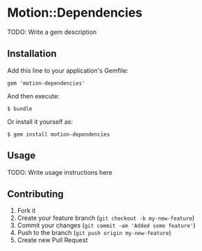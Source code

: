# Motion::Dependencies

TODO: Write a gem description

## Installation

Add this line to your application's Gemfile:

    gem 'motion-dependencies'

And then execute:

    $ bundle

Or install it yourself as:

    $ gem install motion-dependencies

## Usage

TODO: Write usage instructions here

## Contributing

1. Fork it
2. Create your feature branch (`git checkout -b my-new-feature`)
3. Commit your changes (`git commit -am 'Added some feature'`)
4. Push to the branch (`git push origin my-new-feature`)
5. Create new Pull Request
